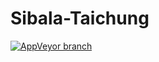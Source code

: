 # Sibala-Taichung

[![AppVeyor branch](https://img.shields.io/appveyor/ci/hatelove/sibala-taichung/master.svg)](https://ci.appveyor.com/project/hatelove/sibala-taichung/branch/master)
